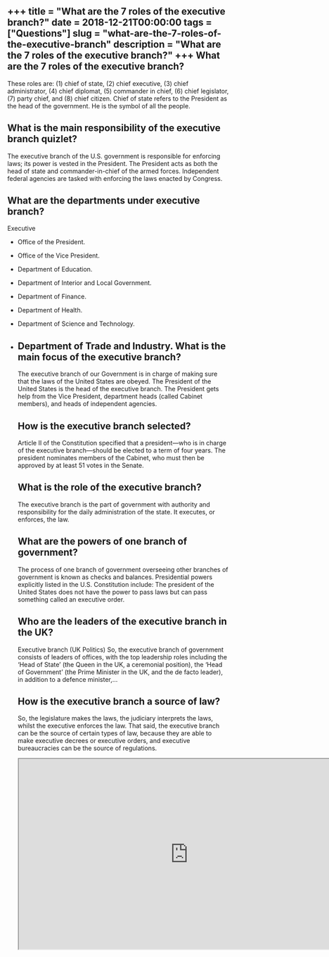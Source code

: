 +++
title = "What are the 7 roles of the executive branch?"
date = 2018-12-21T00:00:00
tags = ["Questions"]
slug = "what-are-the-7-roles-of-the-executive-branch"
description = "What are the 7 roles of the executive branch?"
+++
What are the 7 roles of the executive branch?
---------------------------------------------

These roles are: (1) chief of state, (2) chief executive, (3) chief administrator, (4) chief diplomat, (5) commander in chief, (6) chief legislator, (7) party chief, and (8) chief citizen. Chief of state refers to the President as the head of the government. He is the symbol of all the people.

What is the main responsibility of the executive branch quizlet?
----------------------------------------------------------------

The executive branch of the U.S. government is responsible for enforcing laws; its power is vested in the President. The President acts as both the head of state and commander-in-chief of the armed forces. Independent federal agencies are tasked with enforcing the laws enacted by Congress.

What are the departments under executive branch?
------------------------------------------------

Executive

- Office of the President.
- Office of the Vice President.
- Department of Education.
- Department of Interior and Local Government.
- Department of Finance.
- Department of Health.
- Department of Science and Technology.
- Department of Trade and Industry. What is the main focus of the executive branch?
    -----------------------------------------------
    
    The executive branch of our Government is in charge of making sure that the laws of the United States are obeyed. The President of the United States is the head of the executive branch. The President gets help from the Vice President, department heads (called Cabinet members), and heads of independent agencies.
    
    How is the executive branch selected?
    -------------------------------------
    
    Article II of the Constitution specified that a president—who is in charge of the executive branch—should be elected to a term of four years. The president nominates members of the Cabinet, who must then be approved by at least 51 votes in the Senate.
    
    What is the role of the executive branch?
    -----------------------------------------
    
    The executive branch is the part of government with authority and responsibility for the daily administration of the state. It executes, or enforces, the law.
    
    What are the powers of one branch of government?
    ------------------------------------------------
    
    The process of one branch of government overseeing other branches of government is known as checks and balances. Presidential powers explicitly listed in the U.S. Constitution include: The president of the United States does not have the power to pass laws but can pass something called an executive order.
    
    Who are the leaders of the executive branch in the UK?
    ------------------------------------------------------
    
    Executive branch (UK Politics) So, the executive branch of government consists of leaders of offices, with the top leadership roles including the ‘Head of State’ (the Queen in the UK, a ceremonial position), the ‘Head of Government’ (the Prime Minister in the UK, and the de facto leader), in addition to a defence minister,…
    
    How is the executive branch a source of law?
    --------------------------------------------
    
    So, the legislature makes the laws, the judiciary interprets the laws, whilst the executive enforces the law. That said, the executive branch can be the source of certain types of law, because they are able to make executive decrees or executive orders, and executive bureaucracies can be the source of regulations.
    
    <iframe allow="accelerometer; autoplay; clipboard-write; encrypted-media; gyroscope; picture-in-picture" allowfullscreen="" class="__youtube_prefs__  epyt-is-override  no-lazyload" data-no-lazy="1" data-origheight="433" data-origwidth="770" data-skipgform_ajax_framebjll="" height="433" id="_ytid_11667" loading="lazy" src="https://www.youtube.com/embed/w8UHofOcfhE?enablejsapi=1&autoplay=0&cc_load_policy=0&cc_lang_pref=&iv_load_policy=1&loop=0&modestbranding=0&rel=1&fs=1&playsinline=0&autohide=2&theme=dark&color=red&controls=1&" title="YouTube player" width="770"></iframe>
